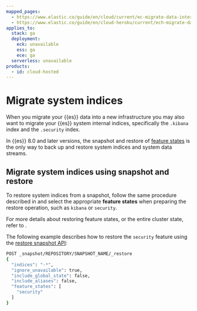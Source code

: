```yaml
---
mapped_pages:
  - https://www.elastic.co/guide/en/cloud/current/ec-migrate-data-internal.html
  - https://www.elastic.co/guide/en/cloud-heroku/current/ech-migrate-data-internal.html
applies_to:
  stack: ga
  deployment:
    eck: unavailable
    ess: ga
    ece: ga
  serverless: unavailable
products:
  - id: cloud-hosted
---
```


# Migrate system indices

When you migrate your {{es}} data into a new infrastructure you may also want to migrate your {{es}} system internal indices, specifically the `.kibana` index and the `.security` index.

In {{es}} 8.0 and later versions, the snapshot and restore of [feature states](/deploy-manage/tools/snapshot-and-restore.md#feature-state) is the only way to back up and restore system indices and system data streams.

## Migrate system indices using snapshot and restore

To restore system indices from a snapshot, follow the same procedure described in [](../migrate.md#ec-restore-snapshots) and select the appropriate **feature states** when preparing the restore operation, such as `kibana` or `security`.

For more details about restoring feature states, or the entire cluster state, refer to [](/deploy-manage/tools/snapshot-and-restore/restore-snapshot.md#restore-feature-state).

The following example describes how to restore the `security` feature using the [restore snapshot API](https://www.elastic.co/docs/api/doc/elasticsearch/operation/operation-snapshot-restore):

```sh
POST _snapshot/REPOSITORY/SNAPSHOT_NAME/_restore
{
  "indices": "-*",
  "ignore_unavailable": true,
  "include_global_state": false,
  "include_aliases": false,
  "feature_states": [
    "security"
  ]
}
```
